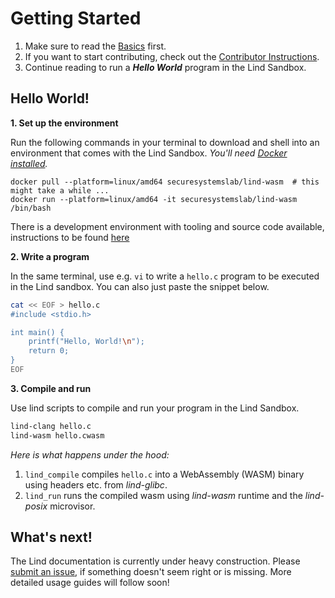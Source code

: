 # Getting Started

1. Make sure to read the [Basics](index.md) first.
2. If you want to start contributing, check out the [Contributor Instructions](contribute/README.md).
3. Continue reading to run a *__Hello World__* program in the Lind Sandbox.

## Hello World!

**1. Set up the environment**

Run the following commands in your terminal to download and shell into an environment
that comes with the Lind Sandbox. *You'll need [Docker installed](https://docs.docker.com/engine/install/).*

```
docker pull --platform=linux/amd64 securesystemslab/lind-wasm  # this might take a while ...
docker run --platform=linux/amd64 -it securesystemslab/lind-wasm /bin/bash
```

There is a development environment with tooling and source code available, instructions to be found [here](contribute/dev-container.md)

**2. Write a program**

In the same terminal, use e.g. `vi` to write a `hello.c` program to be executed
in the Lind sandbox. You can also just paste the snippet below.

```bash
cat << EOF > hello.c
#include <stdio.h>

int main() {
    printf("Hello, World!\n");
    return 0;
}
EOF
```

**3. Compile and run**

Use lind scripts to compile and run your program in the Lind Sandbox.

```bash
lind-clang hello.c
lind-wasm hello.cwasm
```

*Here is what happens under the hood:*

1.  `lind_compile` compiles `hello.c` into a WebAssembly (WASM)
binary using headers etc. from *lind-glibc*.
1. `lind_run` runs the compiled wasm using *lind-wasm* runtime
and the *lind-posix* microvisor.

## What's next!

The Lind documentation is currently under heavy construction. Please [submit an
issue](contribute/README.md), if something doesn't seem right or is missing.
More detailed usage guides will follow soon!
